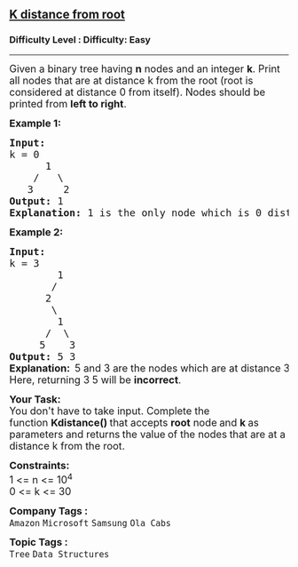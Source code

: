 <h2><a href="https://www.geeksforgeeks.org/problems/k-distance-from-root/1?page=1&category=Tree&difficulty=Easy&sortBy=submissions">K distance from root</a></h2><h3>Difficulty Level : Difficulty: Easy</h3><hr><div class="problems_problem_content__Xm_eO"><p><span style="font-size: 18px;">Given a binary tree having <strong>n</strong> nodes and an integer <strong>k</strong>. Print all nodes that are at distance k from the root (root is considered at distance 0 from itself). Nodes should be printed from <strong>left to right</strong>.</span></p>
<p><span style="font-size: 18px;"><strong>Example 1:</strong></span></p>
<pre><span style="font-size: 18px;"><strong>Input:
</strong>k = 0
&nbsp;     1
&nbsp;   /   \
&nbsp;  3     2<strong>
Output: </strong>1<br><strong>Explanation: </strong>1 is the only node which is 0 distance from the root 1.</span>
</pre>
<p><span style="font-size: 18px;"><strong>Example 2:</strong></span></p>
<pre><span style="font-size: 18px;"><strong>Input:
</strong>k = 3
&nbsp;       1
&nbsp;      /
&nbsp;     2
&nbsp;      \
&nbsp;       1
&nbsp;     /  \
&nbsp;    5    3<strong>
Output: </strong>5 3<br></span><strong style="font-size: 18px; font-family: -apple-system, BlinkMacSystemFont, 'Segoe UI', Roboto, Oxygen, Ubuntu, Cantarell, 'Open Sans', 'Helvetica Neue', sans-serif;">Explanation:  </strong><span style="font-size: 18px; font-family: -apple-system, BlinkMacSystemFont, 'Segoe UI', Roboto, Oxygen, Ubuntu, Cantarell, 'Open Sans', 'Helvetica Neue', sans-serif;">5 and 3 are the nodes which are at distance 3 from the root 3.<br>Here, returning 3 5 will be <strong>incorrect</strong>.</span></pre>
<p><span style="font-size: 18px;"><strong>Your Task:</strong><br>You don't have to take input. Complete the function&nbsp;<strong>Kdistance()&nbsp;</strong>that accepts&nbsp;<strong>root</strong> node<strong>&nbsp;</strong>and&nbsp;<strong>k&nbsp;</strong>as parameters and returns<strong> </strong>the&nbsp;value<strong>&nbsp;</strong>of the&nbsp;nodes<strong>&nbsp;</strong>that are at a distance k from the root.</span></p>
<p><span style="font-size: 18px;"><strong>Constraints:</strong><br>1 &lt;= n &lt;= 10<sup>4</sup></span><br><span style="font-size: 18px;">0 &lt;= k &lt;= 30</span></p></div><p><span style=font-size:18px><strong>Company Tags : </strong><br><code>Amazon</code>&nbsp;<code>Microsoft</code>&nbsp;<code>Samsung</code>&nbsp;<code>Ola Cabs</code>&nbsp;<br><p><span style=font-size:18px><strong>Topic Tags : </strong><br><code>Tree</code>&nbsp;<code>Data Structures</code>&nbsp;